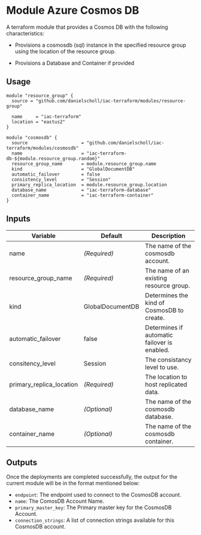 # Module Azure Cosmos DB

A terraform module that provides a Cosmos DB with the following characteristics:

- Provisions a cosmosdb (sql) instance in the specified resource group using the location of the resource group.

- Provisions a Database and Container if provided


## Usage

```
module "resource_group" {
  source = "github.com/danielscholl/iac-terraform/modules/resource-group"

  name     = "iac-terraform"
  location = "eastus2"
}

module "cosmosdb" {
  source                    = "github.com/danielscholl/iac-terraform/modules/cosmosdb"
  name                      = "iac-terraform-db-${module.resource_group.random}"
  resource_group_name       = module.resource_group.name
  kind                      = "GlobalDocumentDB"
  automatic_failover        = false
  consistency_level         = "Session"
  primary_replica_location  = module.resource_group.location
  database_name             = "iac-terraform-database"
  container_name            = "iac-terraform-container"
}
```

## Inputs

| Variable                      | Default                              | Description                          | 
| ----------------------------- | ------------------------------------ | ------------------------------------ |
| name                          | _(Required)_                         | The name of the cosmosdb account.    |
| resource_group_name           | _(Required)_                         | The name of an existing resource group. |
| kind                          | GlobalDocumentDB                     | Determines the kind of CosmosDB to create. |
| automatic_failover            | false                                | Determines if automatic failover is enabled. |
| consitency_level              | Session                              | The consistancy level to use.        |
| primary_replica_location      | _(Required)_                         | The location to host replicated data.|
| database_name                 | _(Optional)_                         | The name of the cosmosdb database.   |
| container_name                | _(Optional)_                         | The name of the cosmosdb container.  |


## Outputs

Once the deployments are completed successfully, the output for the current module will be in the format mentioned below:

- `endpoint`: The endpoint used to connect to the CosmosDB account.
- `name`: The ComosDB Account Name.
- `primary_master_key`: The Primary master key for the CosmosDB Account.
- `connection_strings`: A list of connection strings available for this CosmosDB account.

